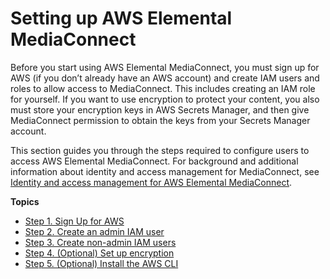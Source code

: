 # Setting up AWS Elemental MediaConnect<a name="setting-up"></a>

Before you start using AWS Elemental MediaConnect, you must sign up for AWS \(if you don’t already have an AWS account\) and create IAM users and roles to allow access to MediaConnect\. This includes creating an IAM role for yourself\. If you want to use encryption to protect your content, you also must store your encryption keys in AWS Secrets Manager, and then give MediaConnect permission to obtain the keys from your Secrets Manager account\.

This section guides you through the steps required to configure users to access AWS Elemental MediaConnect\. For background and additional information about identity and access management for MediaConnect, see [Identity and access management for AWS Elemental MediaConnect](security-iam.md)\.

**Topics**
+ [Step 1\. Sign Up for AWS](setting-up-aws-sign-up.md)
+ [Step 2\. Create an admin IAM user](setting-up-IAM-admin-user.md)
+ [Step 3\. Create non\-admin IAM users](setting-up-create-nonadmin-IAM-users.md)
+ [Step 4\. \(Optional\) Set up encryption](setting-up-encryption.md)
+ [Step 5\. \(Optional\) Install the AWS CLI](setting-up-install-cli.md)